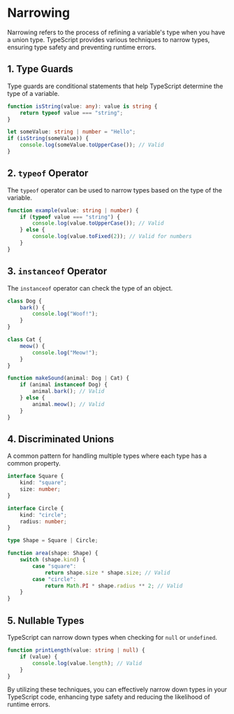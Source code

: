 
# Narrowing

Narrowing refers to the process of refining a variable's type when you have a union type. TypeScript provides various techniques to narrow types, ensuring type safety and preventing runtime errors. 

## 1. Type Guards
Type guards are conditional statements that help TypeScript determine the type of a variable.
```typescript
function isString(value: any): value is string {
    return typeof value === "string";
}

let someValue: string | number = "Hello";
if (isString(someValue)) {
    console.log(someValue.toUpperCase()); // Valid
}
```

## 2. `typeof` Operator
The `typeof` operator can be used to narrow types based on the type of the variable.
```typescript
function example(value: string | number) {
    if (typeof value === "string") {
        console.log(value.toUpperCase()); // Valid
    } else {
        console.log(value.toFixed(2)); // Valid for numbers
    }
}
```

## 3. `instanceof` Operator
The `instanceof` operator can check the type of an object.
```typescript
class Dog {
    bark() {
        console.log("Woof!");
    }
}

class Cat {
    meow() {
        console.log("Meow!");
    }
}

function makeSound(animal: Dog | Cat) {
    if (animal instanceof Dog) {
        animal.bark(); // Valid
    } else {
        animal.meow(); // Valid
    }
}
```

## 4. Discriminated Unions
A common pattern for handling multiple types where each type has a common property.
```typescript
interface Square {
    kind: "square";
    size: number;
}

interface Circle {
    kind: "circle";
    radius: number;
}

type Shape = Square | Circle;

function area(shape: Shape) {
    switch (shape.kind) {
        case "square":
            return shape.size * shape.size; // Valid
        case "circle":
            return Math.PI * shape.radius ** 2; // Valid
    }
}
```

## 5. Nullable Types
TypeScript can narrow down types when checking for `null` or `undefined`.
```typescript
function printLength(value: string | null) {
    if (value) {
        console.log(value.length); // Valid
    }
}
```

By utilizing these techniques, you can effectively narrow down types in your TypeScript code, enhancing type safety and reducing the likelihood of runtime errors.
